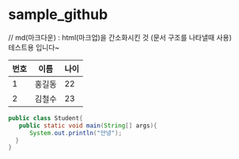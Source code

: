 # sample_github

// md(마크다운) : html(마크업)을 간소화시킨 것 (문서 구조를 나타낼때 사용)
<br>
테스트용 입니다~

|번호|이름|나이|
|---|---|---|
|1|홍길동|22|
|2|김철수|23|

```java
public class Student{
   public static void main(String[] args){
      System.out.println("안녕"); 
  }
}
```   
